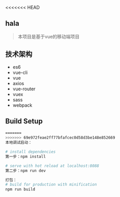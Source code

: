 <<<<<<< HEAD
## hala
>  本项目是基于vue的移动端项目

## 技术架构
*  es6
*  vue-cli
*  vue
*  axios
*  vue-router
*  vuex
*  sass
*  webpack

## Build Setup

``` bash
=======
>>>>>>> 69e972feae2ff77bfafcec0d58d3be148e852669
本地调试启动：

# install dependencies
第一步：npm install

# serve with hot reload at localhost:8088
第二步：npm run dev

打包：
# build for production with minification
npm run build
